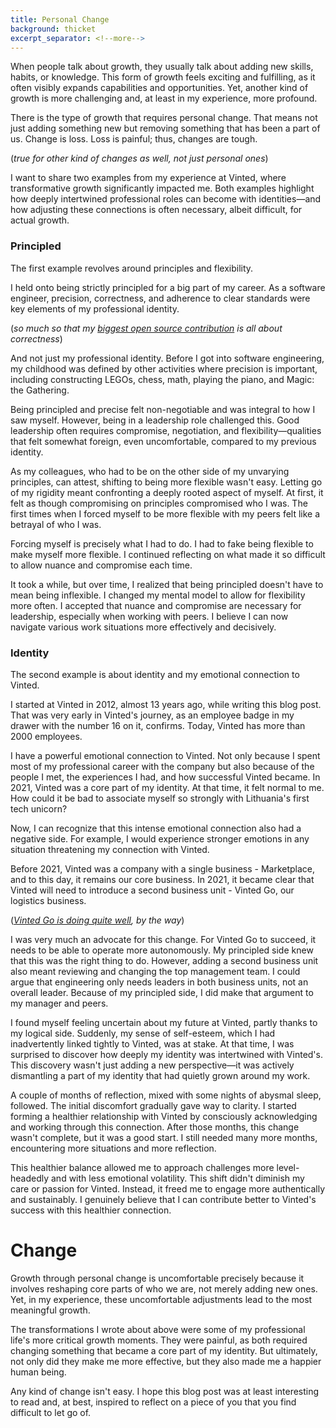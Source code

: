 ```yaml
---
title: Personal Change
background: thicket
excerpt_separator: <!--more-->
---
```


When people talk about growth, they usually talk about adding new skills, habits, or knowledge. This form of growth feels exciting and fulfilling, as it often visibly expands capabilities and opportunities. Yet, another kind of growth is more challenging and, at least in my experience, more profound.

<!--more-->

There is the type of growth that requires personal change. That means not just adding something new but removing something that has been a part of us. Change is loss. Loss is painful; thus, changes are tough.

(_true for other kind of changes as well, not just personal ones_)

I want to share two examples from my experience at Vinted, where transformative growth significantly impacted me. Both examples highlight how deeply intertwined professional roles can become with identities—and how adjusting these connections is often necessary, albeit difficult, for actual growth.

### Principled

The first example revolves around principles and flexibility.

I held onto being strictly principled for a big part of my career. As a software engineer, precision, correctness, and adherence to clear standards were key elements of my professional identity.

(_so much so that my [biggest open source contribution](https://github.com/prontolabs/pronto) is all about correctness_)

And not just my professional identity. Before I got into software engineering, my childhood was defined by other activities where precision is important, including constructing LEGOs, chess, math, playing the piano, and Magic: the Gathering.

Being principled and precise felt non-negotiable and was integral to how I saw myself. However, being in a leadership role challenged this. Good leadership often requires compromise, negotiation, and flexibility—qualities that felt somewhat foreign, even uncomfortable, compared to my previous identity.

As my colleagues, who had to be on the other side of my unvarying principles, can attest, shifting to being more flexible wasn't easy. Letting go of my rigidity meant confronting a deeply rooted aspect of myself. At first, it felt as though compromising on principles compromised who I was. The first times when I forced myself to be more flexible with my peers felt like a betrayal of who I was.

Forcing myself is precisely what I had to do. I had to fake being flexible to make myself more flexible. I continued reflecting on what made it so difficult to allow nuance and compromise each time.

It took a while, but over time, I realized that being principled doesn't have to mean being inflexible. I changed my mental model to allow for flexibility more often. I accepted that nuance and compromise are necessary for leadership, especially when working with peers. I believe I can now navigate various work situations more effectively and decisively.

### Identity

The second example is about identity and my emotional connection to Vinted.

I started at Vinted in 2012, almost 13 years ago, while writing this blog post. That was very early in Vinted's journey, as an employee badge in my drawer with the number 16 on it, confirms. Today, Vinted has more than 2000 employees.

I have a powerful emotional connection to Vinted. Not only because I spent most of my professional career with the company but also because of the people I met, the experiences I had, and how successful Vinted became. In 2021, Vinted was a core part of my identity. At that time, it felt normal to me. How could it be bad to associate myself so strongly with Lithuania's first tech unicorn?

Now, I can recognize that this intense emotional connection also had a negative side. For example, I would experience stronger emotions in any situation threatening my connection with Vinted.

Before 2021, Vinted was a company with a single business - Marketplace, and to this day, it remains our core business. In 2021, it became clear that Vinted will need to introduce a second business unit - Vinted Go, our logistics business.

(_[Vinted Go is doing quite well](https://vintedgo.com/en), by the way_)

I was very much an advocate for this change. For Vinted Go to succeed, it needs to be able to operate more autonomously. My principled side knew that this was the right thing to do. However, adding a second business unit also meant reviewing and changing the top management team. I could argue that engineering only needs leaders in both business units, not an overall leader. Because of my principled side, I did make that argument to my manager and peers.

I found myself feeling uncertain about my future at Vinted, partly thanks to my logical side. Suddenly, my sense of self-esteem, which I had inadvertently linked tightly to Vinted, was at stake. At that time, I was surprised to discover how deeply my identity was intertwined with Vinted's. This discovery wasn't just adding a new perspective—it was actively dismantling a part of my identity that had quietly grown around my work.

A couple of months of reflection, mixed with some nights of abysmal sleep, followed. The initial discomfort gradually gave way to clarity. I started forming a healthier relationship with Vinted by consciously acknowledging and working through this connection. After those months, this change wasn't complete, but it was a good start. I still needed many more months, encountering more situations and more reflection.

This healthier balance allowed me to approach challenges more level-headedly and with less emotional volatility. This shift didn't diminish my care or passion for Vinted. Instead, it freed me to engage more authentically and sustainably. I genuinely believe that I can contribute better to Vinted's success with this healthier connection.

# Change

Growth through personal change is uncomfortable precisely because it involves reshaping core parts of who we are, not merely adding new ones. Yet, in my experience, these uncomfortable adjustments lead to the most meaningful growth.

The transformations I wrote about above were some of my professional life's more critical growth moments. They were painful, as both required changing something that became a core part of my identity. But ultimately, not only did they make me more effective, but they also made me a happier human being.

Any kind of change isn't easy. I hope this blog post was at least interesting to read and, at best, inspired to reflect on a piece of you that you find difficult to let go of.
